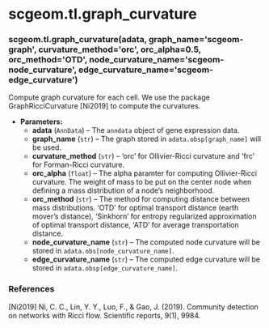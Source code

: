 # scgeom.tl.graph_curvature

### scgeom.tl.graph_curvature(adata, graph_name='scgeom-graph', curvature_method='orc', orc_alpha=0.5, orc_method='OTD', node_curvature_name='scgeom-node_curvature', edge_curvature_name='scgeom-edge_curvature')

Compute graph curvature for each cell. We use the package GraphRicciCurvature [Ni2019] to compute the curvatures.

* **Parameters:**
  * **adata** (`AnnData`) – The `anndata` object of gene expression data.
  * **graph_name** (`str`) – The graph stored in `adata.obsp[graph_name]` will be used.
  * **curvature_method** (`str`) – ‘orc’ for Ollivier-Ricci curvature and ‘frc’ for Forman-Ricci curvature.
  * **orc_alpha** (`float`) – The alpha paramter for computing Ollivier-Ricci curvature. The weight of mass to be put on the center node when defining a mass distribution of a node’s neighborhood.
  * **orc_method** (`str`) – The method for computing distance between mass distributions.
    ‘OTD’ for optimal transport distance (earth mover’s distance),
    ‘Sinkhorn’ for entropy regularized approximation of optimal transport distance,
    ‘ATD’ for average transportation distance.
  * **node_curvature_name** (`str`) – The computed node curvature will be stored in `adata.obs[node_curvature_name]`.
  * **edge_curvature_name** (`str`) – The computed edge curvature will be stored in `adata.obsp[edge_curvature_name]`.

### References

[Ni2019] Ni, C. C., Lin, Y. Y., Luo, F., & Gao, J. (2019). Community detection on networks with Ricci flow. Scientific reports, 9(1), 9984.
